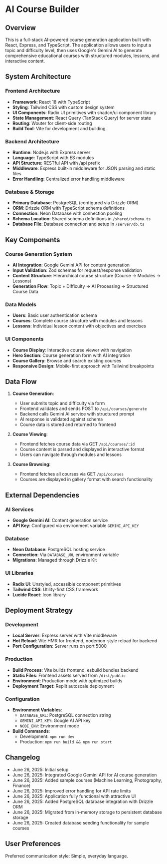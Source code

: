 # AI Course Builder

## Overview

This is a full-stack AI-powered course generation application built with React, Express, and TypeScript. The application allows users to input a topic and difficulty level, then uses Google's Gemini AI to generate comprehensive educational courses with structured modules, lessons, and interactive content.

## System Architecture

### Frontend Architecture
- **Framework**: React 18 with TypeScript
- **Styling**: Tailwind CSS with custom design system
- **UI Components**: Radix UI primitives with shadcn/ui component library
- **State Management**: React Query (TanStack Query) for server state
- **Routing**: Wouter for client-side routing
- **Build Tool**: Vite for development and building

### Backend Architecture
- **Runtime**: Node.js with Express server
- **Language**: TypeScript with ES modules
- **API Structure**: RESTful API with /api prefix
- **Middleware**: Express built-in middleware for JSON parsing and static files
- **Error Handling**: Centralized error handling middleware

### Database & Storage
- **Primary Database**: PostgreSQL (configured via Drizzle ORM)
- **ORM**: Drizzle ORM with TypeScript schema definitions
- **Connection**: Neon Database with connection pooling
- **Schema Location**: Shared schema definitions in `/shared/schema.ts`
- **Database File**: Database connection and setup in `/server/db.ts`

## Key Components

### Course Generation System
- **AI Integration**: Google Gemini API for content generation
- **Input Validation**: Zod schemas for request/response validation
- **Content Structure**: Hierarchical course structure (Course → Modules → Lessons)
- **Generation Flow**: Topic + Difficulty → AI Processing → Structured Course Data

### Data Models
- **Users**: Basic user authentication schema
- **Courses**: Complete course structure with modules and lessons
- **Lessons**: Individual lesson content with objectives and exercises

### UI Components
- **Course Display**: Interactive course viewer with navigation
- **Hero Section**: Course generation form with AI integration
- **Course Gallery**: Browse and search existing courses
- **Responsive Design**: Mobile-first approach with Tailwind breakpoints

## Data Flow

1. **Course Generation**:
   - User submits topic and difficulty via form
   - Frontend validates and sends POST to `/api/courses/generate`
   - Backend calls Gemini AI service with structured prompt
   - AI response is validated against schema
   - Course data is stored and returned to frontend

2. **Course Viewing**:
   - Frontend fetches course data via GET `/api/courses/:id`
   - Course content is parsed and displayed in interactive format
   - Users can navigate through modules and lessons

3. **Course Browsing**:
   - Frontend fetches all courses via GET `/api/courses`
   - Courses are displayed in gallery format with search functionality

## External Dependencies

### AI Services
- **Google Gemini AI**: Content generation service
- **API Key**: Configured via environment variable `GEMINI_API_KEY`

### Database
- **Neon Database**: PostgreSQL hosting service
- **Connection**: Via `DATABASE_URL` environment variable
- **Migrations**: Managed through Drizzle Kit

### UI Libraries
- **Radix UI**: Unstyled, accessible component primitives
- **Tailwind CSS**: Utility-first CSS framework
- **Lucide React**: Icon library

## Deployment Strategy

### Development
- **Local Server**: Express server with Vite middleware
- **Hot Reload**: Vite HMR for frontend, nodemon-style reload for backend
- **Port Configuration**: Server runs on port 5000

### Production
- **Build Process**: Vite builds frontend, esbuild bundles backend
- **Static Files**: Frontend assets served from `/dist/public`
- **Environment**: Production mode with optimized builds
- **Deployment Target**: Replit autoscale deployment

### Configuration
- **Environment Variables**: 
  - `DATABASE_URL`: PostgreSQL connection string
  - `GEMINI_API_KEY`: Google AI API key
  - `NODE_ENV`: Environment mode
- **Build Commands**: 
  - Development: `npm run dev`
  - Production: `npm run build && npm run start`

## Changelog

- June 26, 2025: Initial setup
- June 26, 2025: Integrated Google Gemini API for AI course generation
- June 26, 2025: Added sample courses (Machine Learning, Photography, Finance)
- June 26, 2025: Improved error handling for API rate limits
- June 26, 2025: Application fully functional with attractive UI
- June 26, 2025: Added PostgreSQL database integration with Drizzle ORM
- June 26, 2025: Migrated from in-memory storage to persistent database storage
- June 26, 2025: Created database seeding functionality for sample courses

## User Preferences

Preferred communication style: Simple, everyday language.